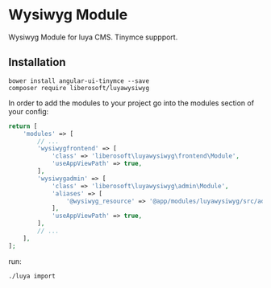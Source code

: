 # Wysiwyg Module
 
Wysiwyg Module for luya CMS. Tinymce suppport.
 
## Installation

```shell
bower install angular-ui-tinymce --save
composer require liberosoft/luyawysiwyg
```

In order to add the modules to your project go into the modules section of your config:

```php
return [
    'modules' => [
        // ...
        'wysiwygfrontend' => [
            'class' => 'liberosoft\luyawysiwyg\frontend\Module',
            'useAppViewPath' => true,
        ],
        'wysiwygadmin' => [
            'class' => 'liberosoft\luyawysiwyg\admin\Module',
            'aliases' => [
                '@wysiwyg_resource' => '@app/modules/luyawysiwyg/src/admin'
            ],
            'useAppViewPath' => true,
        ],
        // ...
    ],
];
```

run:
```shell
./luya import
```